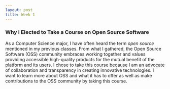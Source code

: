 ```yaml
---
layout: post
title: Week 1
---
```



### Why I Elected to Take a Course on Open Source Software

As a Computer Science major, I have often heard the term _open source_ mentioned in my previous classes. From what I gathered, the Open Source Software (OSS) community embraces working together and values providing accessible high-quality products for the mutual benefit of the platform and its users. I chose to take this course because I am an advocate of collaboration and transparency in creating innovative technologies. I want to learn more about OSS and what it has to offer as well as make contributions to the OSS community by taking this course.

